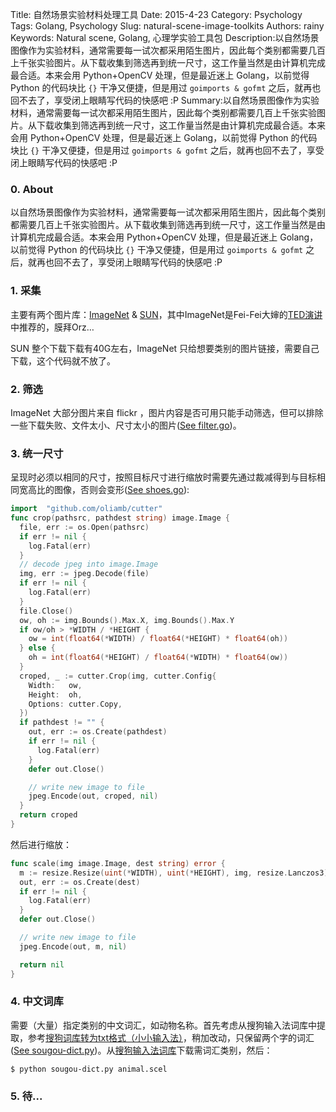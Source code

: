 Title: 自然场景实验材料处理工具
Date: 2015-4-23
Category: Psychology
Tags: Golang, Psychology
Slug: natural-scene-image-toolkits
Authors: rainy
Keywords: Natural scene, Golang, 心理学实验工具包
Description:以自然场景图像作为实验材料，通常需要每一试次都采用陌生图片，因此每个类别都需要几百上千张实验图片。从下载收集到筛选再到统一尺寸，这工作量当然是由计算机完成最合适。本来会用 Python+OpenCV 处理，但是最近迷上 Golang，以前觉得 Python 的代码块比 `{}` 干净又便捷，但是用过 `goimports & gofmt` 之后，就再也回不去了，享受闭上眼睛写代码的快感吧 :P
Summary:以自然场景图像作为实验材料，通常需要每一试次都采用陌生图片，因此每个类别都需要几百上千张实验图片。从下载收集到筛选再到统一尺寸，这工作量当然是由计算机完成最合适。本来会用 Python+OpenCV 处理，但是最近迷上 Golang，以前觉得 Python 的代码块比 `{}` 干净又便捷，但是用过 `goimports & gofmt` 之后，就再也回不去了，享受闭上眼睛写代码的快感吧 :P

### 0. About

以自然场景图像作为实验材料，通常需要每一试次都采用陌生图片，因此每个类别都需要几百上千张实验图片。从下载收集到筛选再到统一尺寸，这工作量当然是由计算机完成最合适。本来会用 Python+OpenCV 处理，但是最近迷上 Golang，以前觉得 Python 的代码块比 `{}` 干净又便捷，但是用过 `goimports & gofmt` 之后，就再也回不去了，享受闭上眼睛写代码的快感吧 :P

### 1. 采集

主要有两个图片库：[ImageNet](http://image-net.org/) & [SUN](http://groups.csail.mit.edu/vision/SUN/)，其中ImageNet是Fei-Fei大婶的[TED演讲](http://www.ted.com/talks/fei_fei_li_how_we_re_teaching_computers_to_understand_pictures)中推荐的，膜拜Orz…

SUN 整个下载下载有40G左右，ImageNet 只给想要类别的图片链接，需要自己下载，这个代码就不放了。

### 2. 筛选

ImageNet 大部分图片来自 flickr ，图片内容是否可用只能手动筛选，但可以排除一些下载失败、文件太小、尺寸太小的图片([See filter.go](https://github.com/ZJU-Psy/natural-scene-image-toolkits/blob/master/filter.go?ts=2))。

### 3. 统一尺寸

呈现时必须以相同的尺寸，按照目标尺寸进行缩放时需要先通过裁减得到与目标相同宽高比的图像，否则会变形([See shoes.go](https://github.com/ZJU-Psy/natural-scene-image-toolkits/blob/master/shoes.go?ts=2)):

```go
import  "github.com/oliamb/cutter"
func crop(pathsrc, pathdest string) image.Image {
  file, err := os.Open(pathsrc)
  if err != nil {
    log.Fatal(err)
  }
  // decode jpeg into image.Image
  img, err := jpeg.Decode(file)
  if err != nil {
    log.Fatal(err)
  }
  file.Close()
  ow, oh := img.Bounds().Max.X, img.Bounds().Max.Y
  if ow/oh > *WIDTH / *HEIGHT {
    ow = int(float64(*WIDTH) / float64(*HEIGHT) * float64(oh))
  } else {
    oh = int(float64(*HEIGHT) / float64(*WIDTH) * float64(ow))
  }
  croped, _ := cutter.Crop(img, cutter.Config{
    Width:   ow,
    Height:  oh,
    Options: cutter.Copy,
  })
  if pathdest != "" {
    out, err := os.Create(pathdest)
    if err != nil {
      log.Fatal(err)
    }
    defer out.Close()

    // write new image to file
    jpeg.Encode(out, croped, nil)
  }
  return croped
}
```

然后进行缩放：

```go
func scale(img image.Image, dest string) error {
  m := resize.Resize(uint(*WIDTH), uint(*HEIGHT), img, resize.Lanczos3)
  out, err := os.Create(dest)
  if err != nil {
    log.Fatal(err)
  }
  defer out.Close()

  // write new image to file
  jpeg.Encode(out, m, nil)

  return nil
}
```

### 4. 中文词库

需要（大量）指定类别的中文词汇，如动物名称。首先考虑从搜狗输入法词库中提取，参考[搜狗词库转为txt格式（小小输入法）](http://blog.csdn.net/zhangzhenhu/article/details/7014271)，稍加改动，只保留两个字的词汇([See sougou-dict.py](https://github.com/ZJU-Psy/natural-scene-image-toolkits/blob/master/sougou-dict.py?ts=2))。从[搜狗输入法词库](http://pinyin.sogou.com/dict/)下载需词汇类别，然后：

```shell
$ python sougou-dict.py animal.scel
```

### 5. 待...
